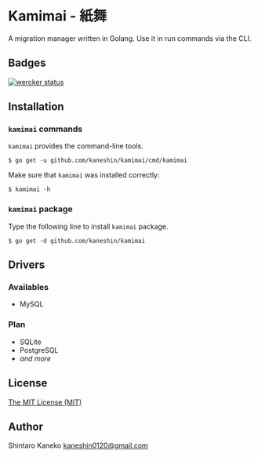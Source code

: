 # Kamimai - 紙舞

A migration manager written in Golang. Use it in run commands via the CLI.

## Badges

[![wercker status](https://app.wercker.com/status/d48b86471b7e1fdc5218d783f12b5685/s "wercker status")](https://app.wercker.com/project/bykey/d48b86471b7e1fdc5218d783f12b5685)


## Installation

### `kamimai` commands

`kamimai` provides the command-line tools.

```shell
$ go get -u github.com/kaneshin/kamimai/cmd/kamimai
```

Make sure that `kamimai` was installed correctly:

```shell
$ kamimai -h
```

### `kamimai` package

Type the following line to install `kamimai` package.

```shell
$ go get -d github.com/kaneshin/kamimai
```


## Drivers

### Availables

- MySQL

### Plan

- SQLite
- PostgreSQL
- _and more_

## License

[The MIT License (MIT)](http://kaneshin.mit-license.org/)


## Author

Shintaro Kaneko <kaneshin0120@gmail.com>


